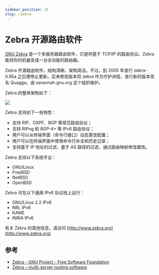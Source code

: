 ```yaml
---
sidebar_position: 25
slug: /zebra
---
```


# Zebra 开源路由软件



[GNU Zebra](https://www.gnu.org/software/zebra/) 是一个多服务器路由软件，它提供基于 TCP/IP 的路由协议。Zebra 能将你的机器变成一台全功能的路由器。

Zebra 开源路由软件，结构清晰、架构简洁。不过，到 2005 年发行 zebra-0.95a 之后便停止更新。后来修改版本将 zebra 作为守护进程，发行新的版本改名 Quagga，由 savannah.gnu.org 这个组织维护。

Zebra 的整体架构如下：

![](https://static.getiot.tech/gnu-zebra-overview.png#center)

Zebra 支持如下一些特性：

- 支持 RIP、OSPF、BGP 等常见路由协议；
- 支持 RIPng 和 BGP-4+ 等 IPv6 路由协议；
- 用户可以从终端界面（命令行接口）动态更改配置；
- 用户可以在终端界面中使用命令行补全和历史记录；
- 支持基于 IP 地址的过滤、基于 AS 路径的过滤、通过路由映射修改属性。

Zebra 支持以下系统平台：

- GNU/Linux
- FreeBSD
- NetBSD
- OpenBSD

Zebra 可在以下通用 IPv6 协议栈上运行：

- GNU/Linux 2.2 IPv6
- NRL IPv6
- KAME
- INRIA IPv6

有关 Zebra 的其他信息，请访问 [http://www.zebra.org](http://www.zebra.org)



## 参考

- [Zebra - GNU Project - Free Software Foundation](https://www.gnu.org/software/zebra/)
- [Zebra – multi-server routing software](http://www.zebra.org/)

